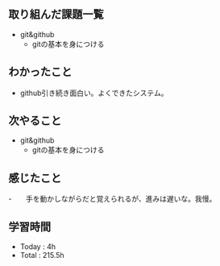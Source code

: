 ## 取り組んだ課題一覧
- git&github
  - gitの基本を身につける 
## わかったこと
- github引き続き面白い。よくできたシステム。
## 次やること
- git&github
  - gitの基本を身につける 
## 感じたこと
-　　手を動かしながらだと覚えられるが、進みは遅いな。我慢。
## 学習時間
- Today : 4h
- Total : 215.5h
